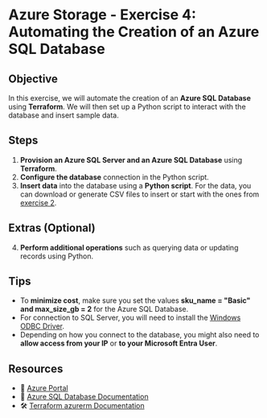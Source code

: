 # **Azure Storage - Exercise 4: Automating the Creation of an Azure SQL Database**

## **Objective**

In this exercise, we will automate the creation of an **Azure SQL Database** using **Terraform**. We will then set up a Python script to interact with the database and insert sample data.

## **Steps**

1. **Provision an Azure SQL Server and an Azure SQL Database** using **Terraform**.
2. **Configure the database** connection in the Python script.
3. **Insert data** into the database using a **Python script**. For the data, you can download or generate CSV files to insert or start with the ones from [exercise 2](../Exercise02/data/).

## **Extras (Optional)**

4. **Perform additional operations** such as querying data or updating records using Python.

## **Tips**

- To **minimize cost**, make sure you set the values **sku_name = "Basic" and max_size_gb = 2** for the Azure SQL Database.
- For connection to SQL Server, you will need to install the [Windows ODBC Driver](https://learn.microsoft.com/en-us/sql/connect/odbc/download-odbc-driver-for-sql-server?view=sql-server-ver16).
- Depending on how you connect to the database, you might also need to **allow access from your IP** or **to your Microsoft Entra User**.

## **Resources**

- 📌 [Azure Portal](https://portal.azure.com)
- 📖 [Azure SQL Database Documentation](https://learn.microsoft.com/en-us/azure/sql-database/)
- 🛠 [Terraform azurerm Documentation](https://registry.terraform.io/providers/hashicorp/azurerm/latest/docs)